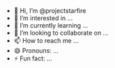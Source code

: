- 👋 Hi, I’m @projectstarfire
- 👀 I’m interested in ...
- 🌱 I’m currently learning ...
- 💞️ I’m looking to collaborate on ...
- 📫 How to reach me ...
- 😄 Pronouns: ...
- ⚡ Fun fact: ...

<!---
projectstarfire/projectstarfire is a ✨ special ✨ repository because its `README.md` (this file) appears on your GitHub profile.
You can click the Preview link to take a look at your changes.
--->
